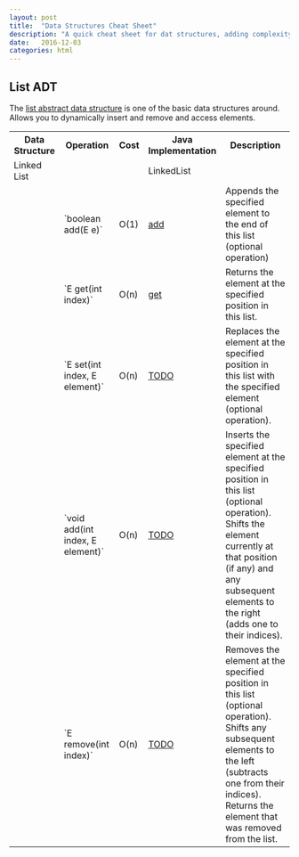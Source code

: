 ```yaml
---
layout: post
title:  "Data Structures Cheat Sheet"
description: "A quick cheat sheet for dat structures, adding complexity and a implementation sample in java"
date:   2016-12-03
categories: html
---
```


## List ADT

The [list abstract data structure](https://goo.gl/mhgkxI) is one of the basic data structures around. Allows you to dynamically insert and remove and access elements.

<table class="table">
  <tr>
    <th>Data Structure</th>
    <th>Operation</th>
    <th>Cost</th>
    <th>Java Implementation</th>
    <th>Description</th>
  </tr>
  <tr>
    <td>Linked List</td>
    <td></td>
    <td></td>
    <td>LinkedList</td>
  </tr>
  <tr>
    <td></td>
    <td>`boolean add(E e)`</td>
    <td>O(1)</td>
    <td><a href="https://docs.oracle.com/javase/7/docs/api/java/util/LinkedList.html#add(E)">add</a></td>
    <td>Appends the specified element to the end of this list (optional operation)</td>
  </tr>
  <tr>
    <td></td>
    <td>`E get(int index)`</td>
    <td>O(n)</td>
    <td><a href="https://docs.oracle.com/javase/7/docs/api/java/util/LinkedList.html#get(int)">get</a></td>
    <td>Returns the element at the specified position in this list.</td>
  </tr>
  <tr>
    <td></td>
    <td>`E set(int index, E element)`</td>
    <td>O(n)</td>
    <td><a href="https://docs.oracle.com/javase/7/docs/api/java/util/LinkedList.html#get(int)">TODO</a></td>
    <td>Replaces the element at the specified position in this list with the specified element (optional operation).</td>
  </tr>
  <tr>
    <td></td>
    <td>`void add(int index, E element)`</td>
    <td>O(n)</td>
    <td><a href="https://docs.oracle.com/javase/7/docs/api/java/util/LinkedList.html#get(int)">TODO</a></td>
    <td>Inserts the specified element at the specified position in this list (optional operation). Shifts the element currently at that position (if any) and any subsequent elements to the right (adds one to their indices).</td>
  </tr>
  <tr>
    <td></td>
    <td>`E remove(int index)`</td>
    <td>O(n)</td>
    <td><a href="https://docs.oracle.com/javase/7/docs/api/java/util/LinkedList.html#get(int)">TODO</a></td>
    <td> Removes the element at the specified position in this list (optional operation). Shifts any subsequent elements to the left (subtracts one from their indices). Returns the element that was removed from the list.</td>
  </tr>
</table>
